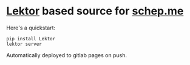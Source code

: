 # [Lektor](https://www.getlektor.com/) based source for [schep.me](http://schep.me)

Here's a quickstart:
```
pip install Lektor
lektor server
```

Automatically deployed to gitlab pages on push.